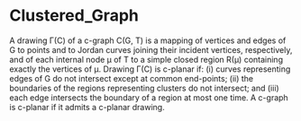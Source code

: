 # Clustered_Graph
A drawing Γ(C) of a c-graph C(G, T) is a mapping of vertices and edges
of G to points and to Jordan curves joining their incident vertices, respectively,
and of each internal node μ of T to a simple closed region R(μ) containing
exactly the vertices of μ. Drawing Γ(C) is c-planar if: (i) curves representing
edges of G do not intersect except at common end-points; (ii) the boundaries of
the regions representing clusters do not intersect; and (iii) each edge intersects
the boundary of a region at most one time. A c-graph is c-planar if it admits a
c-planar drawing.

